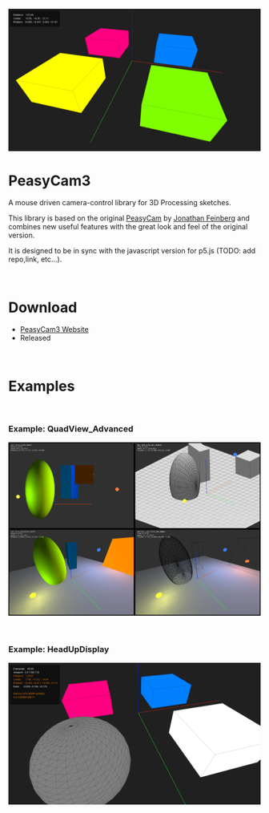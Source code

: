 ![CameraStates](https://github.com/diwi/peasycam/blob/PeasyCam3/screenshots/CameraStates.png)


# PeasyCam3
A mouse driven camera-control library for 3D Processing sketches.

This library is based on the original [PeasyCam](https://github.com/jdf/peasycam) by [Jonathan Feinberg](http://mrfeinberg.com) and combines new useful features with the great look and feel of the original version.

It is designed to be in sync with the javascript version for p5.js (TODO: add repo,link, etc...).

<br>

# Download

- [PeasyCam3 Website](http://thomasdiewald.com/processing/libraries/PeasyCam3/)
- Released

<br>

# Examples

<br>

### Example: QuadView_Advanced
![QuadView_Advanced](https://github.com/diwi/peasycam/blob/PeasyCam3/screenshots/QuadView_Advanced.png)

<br>

### Example: HeadUpDisplay
![HeadUpDisplay](https://github.com/diwi/peasycam/blob/PeasyCam3/screenshots/HeadUpDisplay.png)


